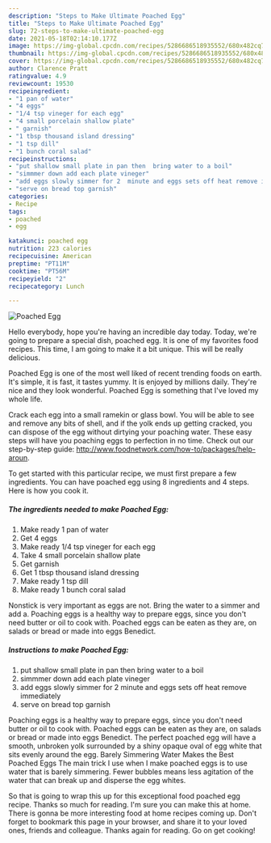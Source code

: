 ```yaml
---
description: "Steps to Make Ultimate Poached Egg"
title: "Steps to Make Ultimate Poached Egg"
slug: 72-steps-to-make-ultimate-poached-egg
date: 2021-05-18T02:14:10.177Z
image: https://img-global.cpcdn.com/recipes/5286686518935552/680x482cq70/poached-egg-recipe-main-photo.jpg
thumbnail: https://img-global.cpcdn.com/recipes/5286686518935552/680x482cq70/poached-egg-recipe-main-photo.jpg
cover: https://img-global.cpcdn.com/recipes/5286686518935552/680x482cq70/poached-egg-recipe-main-photo.jpg
author: Clarence Pratt
ratingvalue: 4.9
reviewcount: 19530
recipeingredient:
- "1 pan of water"
- "4 eggs"
- "1/4 tsp vineger for each egg"
- "4 small porcelain shallow plate"
- " garnish"
- "1 tbsp thousand island dressing"
- "1 tsp dill"
- "1 bunch coral salad"
recipeinstructions:
- "put shallow small plate in pan then  bring water to a boil"
- "simmmer down add each plate vineger"
- "add eggs slowly simmer for 2  minute and eggs sets off heat remove immediately"
- "serve on bread top garnish"
categories:
- Recipe
tags:
- poached
- egg

katakunci: poached egg 
nutrition: 223 calories
recipecuisine: American
preptime: "PT11M"
cooktime: "PT56M"
recipeyield: "2"
recipecategory: Lunch

---
```



![Poached Egg](https://img-global.cpcdn.com/recipes/5286686518935552/680x482cq70/poached-egg-recipe-main-photo.jpg)

Hello everybody, hope you're having an incredible day today. Today, we're going to prepare a special dish, poached egg. It is one of my favorites food recipes. This time, I am going to make it a bit unique. This will be really delicious.

Poached Egg is one of the most well liked of recent trending foods on earth. It's simple, it is fast, it tastes yummy. It is enjoyed by millions daily. They're nice and they look wonderful. Poached Egg is something that I've loved my whole life.

Crack each egg into a small ramekin or glass bowl. You will be able to see and remove any bits of shell, and if the yolk ends up getting cracked, you can dispose of the egg without dirtying your poaching water. These easy steps will have you poaching eggs to perfection in no time. Check out our step-by-step guide: http://www.foodnetwork.com/how-to/packages/help-aroun.


To get started with this particular recipe, we must first prepare a few ingredients. You can have poached egg using 8 ingredients and 4 steps. Here is how you cook it.

<!--inarticleads1-->

##### The ingredients needed to make Poached Egg:

1. Make ready 1 pan of water
1. Get 4 eggs
1. Make ready 1/4 tsp vineger for each egg
1. Take 4 small porcelain shallow plate
1. Get  garnish
1. Get 1 tbsp thousand island dressing
1. Make ready 1 tsp dill
1. Make ready 1 bunch coral salad


Nonstick is very important as eggs are not. Bring the water to a simmer and add a. Poaching eggs is a healthy way to prepare eggs, since you don&#39;t need butter or oil to cook with. Poached eggs can be eaten as they are, on salads or bread or made into eggs Benedict. 

<!--inarticleads2-->

##### Instructions to make Poached Egg:

1. put shallow small plate in pan then  bring water to a boil
1. simmmer down add each plate vineger
1. add eggs slowly simmer for 2  minute and eggs sets off heat remove immediately
1. serve on bread top garnish


Poaching eggs is a healthy way to prepare eggs, since you don&#39;t need butter or oil to cook with. Poached eggs can be eaten as they are, on salads or bread or made into eggs Benedict. The perfect poached egg will have a smooth, unbroken yolk surrounded by a shiny opaque oval of egg white that sits evenly around the egg. Barely Simmering Water Makes the Best Poached Eggs The main trick I use when I make poached eggs is to use water that is barely simmering. Fewer bubbles means less agitation of the water that can break up and disperse the egg whites. 

So that is going to wrap this up for this exceptional food poached egg recipe. Thanks so much for reading. I'm sure you can make this at home. There is gonna be more interesting food at home recipes coming up. Don't forget to bookmark this page in your browser, and share it to your loved ones, friends and colleague. Thanks again for reading. Go on get cooking!
